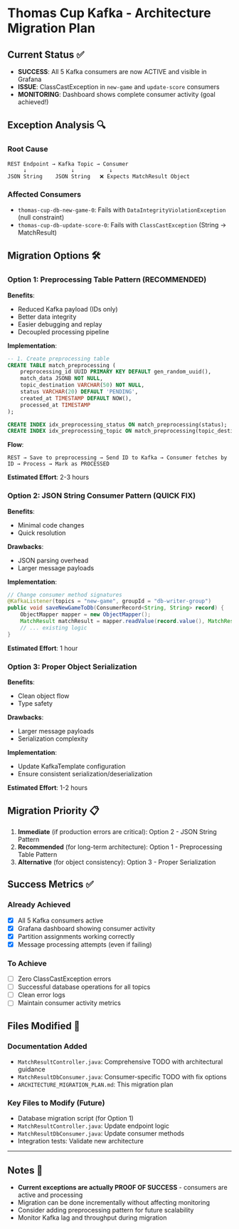 # Thomas Cup Kafka - Architecture Migration Plan

## Current Status ✅
- **SUCCESS**: All 5 Kafka consumers are now ACTIVE and visible in Grafana
- **ISSUE**: ClassCastException in `new-game` and `update-score` consumers
- **MONITORING**: Dashboard shows complete consumer activity (goal achieved!)

## Exception Analysis 🔍

### Root Cause
```
REST Endpoint → Kafka Topic → Consumer
     ↓              ↓           ↓  
JSON String    JSON String   ❌ Expects MatchResult Object
```

### Affected Consumers
- `thomas-cup-db-new-game-0`: Fails with `DataIntegrityViolationException` (null constraint)
- `thomas-cup-db-update-score-0`: Fails with `ClassCastException` (String → MatchResult)

## Migration Options 🛠️

### Option 1: Preprocessing Table Pattern (RECOMMENDED)

**Benefits**: 
- Reduced Kafka payload (IDs only)
- Better data integrity
- Easier debugging and replay
- Decoupled processing pipeline

**Implementation**:
```sql
-- 1. Create preprocessing table
CREATE TABLE match_preprocessing (
    preprocessing_id UUID PRIMARY KEY DEFAULT gen_random_uuid(),
    match_data JSONB NOT NULL,
    topic_destination VARCHAR(50) NOT NULL,
    status VARCHAR(20) DEFAULT 'PENDING',
    created_at TIMESTAMP DEFAULT NOW(),
    processed_at TIMESTAMP
);

CREATE INDEX idx_preprocessing_status ON match_preprocessing(status);
CREATE INDEX idx_preprocessing_topic ON match_preprocessing(topic_destination);
```

**Flow**: 
```
REST → Save to preprocessing → Send ID to Kafka → Consumer fetches by ID → Process → Mark as PROCESSED
```

**Estimated Effort**: 2-3 hours

### Option 2: JSON String Consumer Pattern (QUICK FIX)

**Benefits**: 
- Minimal code changes
- Quick resolution

**Drawbacks**: 
- JSON parsing overhead
- Larger message payloads

**Implementation**:
```java
// Change consumer method signatures
@KafkaListener(topics = "new-game", groupId = "db-writer-group")
public void saveNewGameToDb(ConsumerRecord<String, String> record) {
    ObjectMapper mapper = new ObjectMapper();
    MatchResult matchResult = mapper.readValue(record.value(), MatchResult.class);
    // ... existing logic
}
```

**Estimated Effort**: 1 hour

### Option 3: Proper Object Serialization

**Benefits**: 
- Clean object flow
- Type safety

**Drawbacks**: 
- Larger message payloads
- Serialization complexity

**Implementation**:
- Update KafkaTemplate configuration
- Ensure consistent serialization/deserialization

**Estimated Effort**: 1-2 hours

## Migration Priority 📋

1. **Immediate** (if production errors are critical): Option 2 - JSON String Pattern
2. **Recommended** (for long-term architecture): Option 1 - Preprocessing Table Pattern
3. **Alternative** (for object consistency): Option 3 - Proper Serialization

## Success Metrics ✅

### Already Achieved
- [x] All 5 Kafka consumers active
- [x] Grafana dashboard showing consumer activity
- [x] Partition assignments working correctly
- [x] Message processing attempts (even if failing)

### To Achieve
- [ ] Zero ClassCastException errors
- [ ] Successful database operations for all topics
- [ ] Clean error logs
- [ ] Maintain consumer activity metrics

## Files Modified 📝

### Documentation Added
- `MatchResultController.java`: Comprehensive TODO with architectural guidance
- `MatchResultDbConsumer.java`: Consumer-specific TODO with fix options
- `ARCHITECTURE_MIGRATION_PLAN.md`: This migration plan

### Key Files to Modify (Future)
- Database migration script (for Option 1)
- `MatchResultController.java`: Update endpoint logic
- `MatchResultDbConsumer.java`: Update consumer methods
- Integration tests: Validate new architecture

---

## Notes 📝

- **Current exceptions are actually PROOF OF SUCCESS** - consumers are active and processing
- Migration can be done incrementally without affecting monitoring
- Consider adding preprocessing pattern for future scalability
- Monitor Kafka lag and throughput during migration